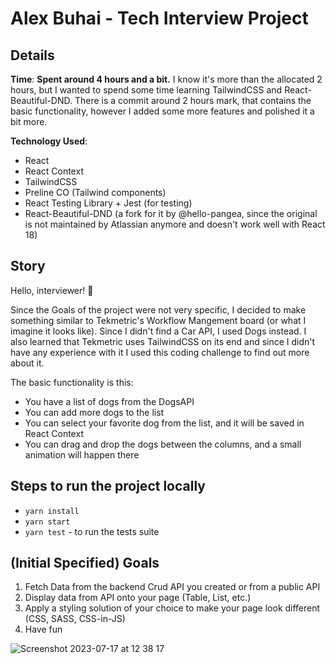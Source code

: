 # Alex Buhai - Tech Interview Project

## Details

**Time**: **Spent around 4 hours and a bit.** I know it's more than the allocated 2 hours, but I wanted to spend some time learning TailwindCSS and React-Beautiful-DND. There is a commit around 2 hours mark, that contains the basic functionality, however I added some more features and polished it a bit more.

**Technology Used**:

- React
- React Context
- TailwindCSS
- Preline CO (Tailwind components)
- React Testing Library + Jest (for testing)
- React-Beautiful-DND (a fork for it by @hello-pangea, since the original is not maintained by Atlassian anymore and doesn't work well with React 18)

## Story 

Hello, interviewer! 👋

Since the Goals of the project were not very specific, I decided to make something similar to Tekmetric's Workflow Mangement board (or what I imagine it looks like). Since I didn't find a Car API, I used Dogs instead. I also learned that Tekmetric uses TailwindCSS on its end and since I didn't have any experience with it I used this coding challenge to find out more about it.

The basic functionality is this:

- You have a list of dogs from the DogsAPI
- You can add more dogs to the list
- You can select your favorite dog from the list, and it will be saved in React Context
- You can drag and drop the dogs between the columns, and a small animation will happen there
  
## Steps to run the project locally

- `yarn install`
- `yarn start`
- `yarn test` - to run the tests suite

## (Initial Specified) Goals

1. Fetch Data from the backend Crud API you created or from a public API
2. Display data from API onto your page (Table, List, etc.)
3. Apply a styling solution of your choice to make your page look different (CSS, SASS, CSS-in-JS)
4. Have fun

![Screenshot 2023-07-17 at 12 38 17](https://github.com/AlexandruBuhai/tekmetric-interview/assets/23296075/4f8307a6-a443-47f6-83d7-c8c18071249f)

